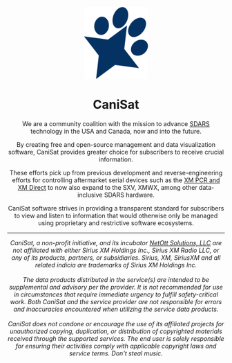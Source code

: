 <div align="center">
	<img src="./logo.png" alt="CaniSat" width="148"/>
	<h1>CaniSat</h1>
	<p>
		We are a community coalition with the mission to advance <a href="https://en.wikipedia.org/wiki/Digital_audio_radio_service" target="_blank">SDARS</a> technology in the USA and Canada, now and into the future.
	</p>
	<p>
		By creating free and open-source management and data visualization software, CaniSat provides greater choice for subscribers to receive crucial information.
	</p>
	<p>
		These efforts pick up from previous development and reverse-engineering efforts for controlling aftermarket serial devices such as the <a href="https://en.wikipedia.org/wiki/XM_PCR" target="_blank">XM PCR and XM Direct</a> to now also expand to the SXV, XMWX, among other data-inclusive SDARS hardware.
	</p>
	<p>
		CaniSat software strives in providing a transparent standard for subscribers to view and listen to information that would otherwise only be managed using proprietary and restrictive software ecosystems.
	</p>
	<hr>
	<address>
		CaniSat, a non-profit initiative, and its incubator <a href="https://netott.com/" target="_blank">NetOtt Solutions, LLC</a> are not affiliated with either Sirius XM Holdings Inc., Sirius XM Radio LLC, or any of its products, partners, or subsidiaries. Sirius, XM, SiriusXM and all related indicia are trademarks of Sirius XM Holdings Inc.<br>
		<br>
		The data products distributed in the service(s) are intended to be supplemental and advisory per the provider. It is not recommended for use in circumstances that require immediate urgency to fulfill safety-critical work. Both CaniSat and the service provider are not responsible for errors and inaccuracies encountered when utilizing the service data products.<br>
		<br>
		CaniSat does not condone or encourage the use of its affiliated projects for unauthorized copying, duplication, or distribution of copyrighted materials received through the supported services. The end user is solely responsible for ensuring their activities comply with applicable copyright laws and service terms. Don't steal music.
	</address>
</div>